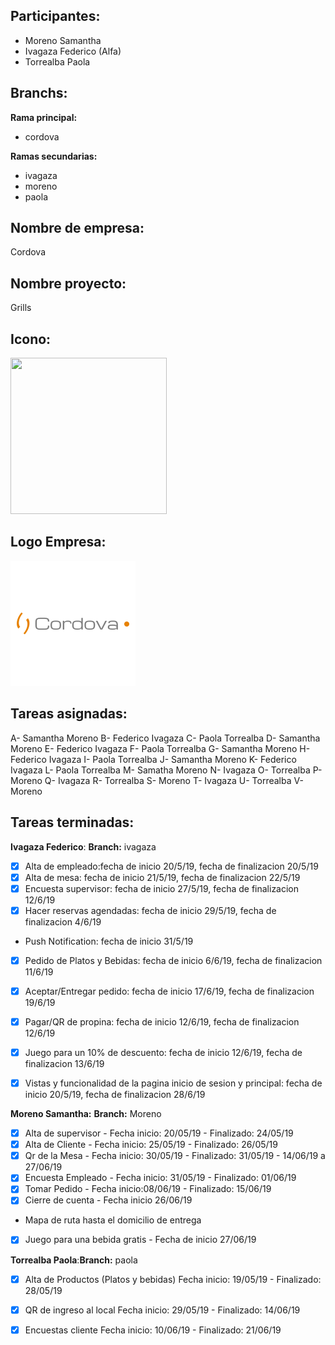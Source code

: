 ## Participantes: 
* Moreno Samantha
* Ivagaza Federico (Alfa)
* Torrealba Paola

## Branchs: 
**Rama principal:**
* cordova

**Ramas secundarias:**
* ivagaza
* moreno
* paola
 
## Nombre de empresa: 
Cordova
## Nombre proyecto: 
Grills

## Icono: 
<img src="https://github.com/feche92/2019_TP_PPS_Comanda/blob/cordova/src/assets/Imagenes/icon.png" width=250px height=250px></img>

## Logo Empresa: 

![alt text](https://github.com/feche92/2019_TP_PPS_Comanda/blob/cordova/src/assets/Imagenes/logo.png)

## Tareas asignadas:

A- Samantha Moreno
B- Federico Ivagaza
C- Paola Torrealba
D- Samantha Moreno
E- Federico Ivagaza
F- Paola Torrealba
G- Samantha Moreno
H- Federico Ivagaza
I- Paola Torrealba
J- Samantha Moreno
K- Federico Ivagaza
L- Paola Torrealba
M- Samatha Moreno
N- Ivagaza
O- Torrealba
P- Moreno
Q- Ivagaza
R- Torrealba
S- Moreno
T- Ivagaza
U- Torrealba
V- Moreno

## Tareas terminadas:

**Ivagaza Federico**: **Branch:** ivagaza

* [x] Alta de empleado:fecha de inicio 20/5/19, fecha de finalizacion 20/5/19
* [x] Alta de mesa: fecha de inicio 21/5/19, fecha de finalizacion 22/5/19
* [x] Encuesta supervisor: fecha de inicio 27/5/19, fecha de finalizacion 12/6/19
* [x] Hacer reservas agendadas: fecha de inicio 29/5/19, fecha de finalizacion 4/6/19
* Push Notification: fecha de inicio 31/5/19
* [x] Pedido de Platos y Bebidas: fecha de inicio 6/6/19, fecha de finalizacion 11/6/19
* [x] Aceptar/Entregar pedido: fecha de inicio 17/6/19, fecha de finalizacion 19/6/19
* [x] Pagar/QR de propina: fecha de inicio 12/6/19, fecha de finalizacion 12/6/19
* [x] Juego para un 10% de descuento: fecha de inicio 12/6/19, fecha de finalizacion 13/6/19
* [x] Vistas y funcionalidad de la pagina inicio de sesion y principal: fecha de inicio 20/5/19, fecha de finalizacion 28/6/19 


**Moreno Samantha:**
**Branch:** Moreno

* [X] Alta de supervisor - Fecha inicio: 20/05/19 - Finalizado: 24/05/19
* [X] Alta de Cliente - Fecha inicio: 25/05/19 - Finalizado: 26/05/19
* [X] Qr de la Mesa - Fecha inicio: 30/05/19 - Finalizado: 31/05/19 - 14/06/19 a 27/06/19
* [X] Encuesta Empleado - Fecha inicio: 31/05/19 - Finalizado: 01/06/19
* [X] Tomar Pedido - Fecha inicio:08/06/19 - Finalizado: 15/06/19
* [X] Cierre de cuenta - Fecha inicio 26/06/19
*  Mapa de ruta hasta el domicilio de entrega
* [X] Juego para una bebida gratis - Fecha de inicio 27/06/19

**Torrealba Paola**:**Branch:** paola

* [X] Alta de Productos (Platos y bebidas)  Fecha inicio: 19/05/19 - Finalizado: 28/05/19
* [X] QR de ingreso al local Fecha inicio: 29/05/19 - Finalizado: 14/06/19
* [X] Encuestas cliente  Fecha inicio: 10/06/19 - Finalizado: 21/06/19




